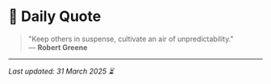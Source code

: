 # 📜 Daily Quote

> "Keep others in suspense, cultivate an air of unpredictability."  
> — **Robert Greene**

---

_Last updated: 31 March 2025 ⏳_
